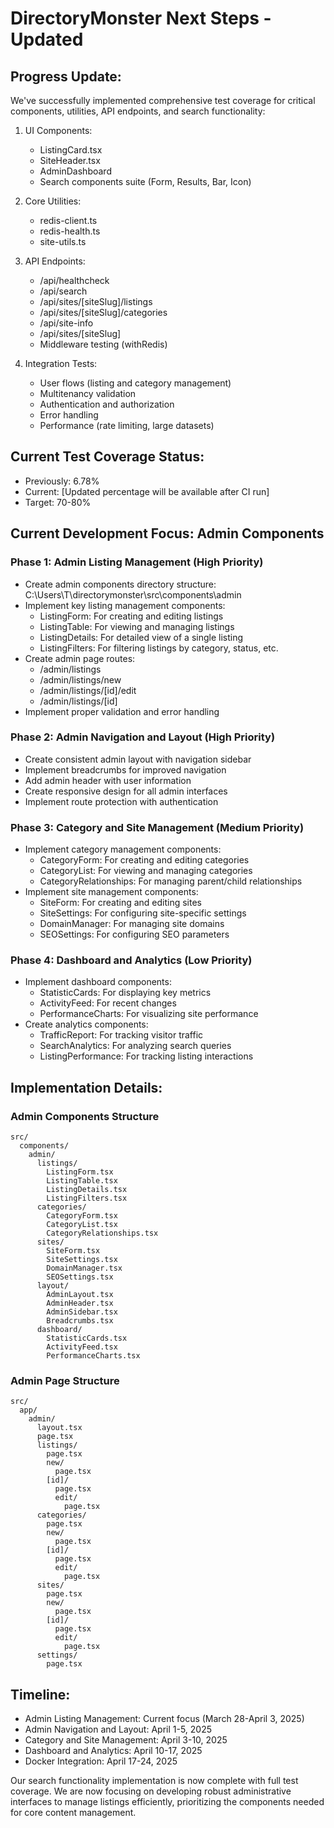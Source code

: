 # DirectoryMonster Next Steps - Updated

## Progress Update:

We've successfully implemented comprehensive test coverage for critical components, utilities, API endpoints, and search functionality:

1. UI Components:
   - ListingCard.tsx
   - SiteHeader.tsx
   - AdminDashboard
   - Search components suite (Form, Results, Bar, Icon)

2. Core Utilities:
   - redis-client.ts
   - redis-health.ts
   - site-utils.ts

3. API Endpoints:
   - /api/healthcheck
   - /api/search
   - /api/sites/[siteSlug]/listings
   - /api/sites/[siteSlug]/categories
   - /api/site-info
   - /api/sites/[siteSlug]
   - Middleware testing (withRedis)

4. Integration Tests:
   - User flows (listing and category management)
   - Multitenancy validation
   - Authentication and authorization
   - Error handling
   - Performance (rate limiting, large datasets)

## Current Test Coverage Status:
- Previously: 6.78%
- Current: [Updated percentage will be available after CI run]
- Target: 70-80%

## Current Development Focus: Admin Components

### Phase 1: Admin Listing Management (High Priority)
- Create admin components directory structure: C:\Users\T\directorymonster\src\components\admin
- Implement key listing management components:
  - ListingForm: For creating and editing listings
  - ListingTable: For viewing and managing listings
  - ListingDetails: For detailed view of a single listing
  - ListingFilters: For filtering listings by category, status, etc.
- Create admin page routes:
  - /admin/listings
  - /admin/listings/new
  - /admin/listings/[id]/edit
  - /admin/listings/[id]
- Implement proper validation and error handling

### Phase 2: Admin Navigation and Layout (High Priority)
- Create consistent admin layout with navigation sidebar
- Implement breadcrumbs for improved navigation
- Add admin header with user information
- Create responsive design for all admin interfaces
- Implement route protection with authentication

### Phase 3: Category and Site Management (Medium Priority)
- Implement category management components:
  - CategoryForm: For creating and editing categories
  - CategoryList: For viewing and managing categories
  - CategoryRelationships: For managing parent/child relationships
- Implement site management components:
  - SiteForm: For creating and editing sites
  - SiteSettings: For configuring site-specific settings
  - DomainManager: For managing site domains
  - SEOSettings: For configuring SEO parameters

### Phase 4: Dashboard and Analytics (Low Priority)
- Implement dashboard components:
  - StatisticCards: For displaying key metrics
  - ActivityFeed: For recent changes
  - PerformanceCharts: For visualizing site performance
- Create analytics components:
  - TrafficReport: For tracking visitor traffic
  - SearchAnalytics: For analyzing search queries
  - ListingPerformance: For tracking listing interactions

## Implementation Details:

### Admin Components Structure
```
src/
  components/
    admin/
      listings/
        ListingForm.tsx
        ListingTable.tsx
        ListingDetails.tsx
        ListingFilters.tsx
      categories/
        CategoryForm.tsx
        CategoryList.tsx
        CategoryRelationships.tsx
      sites/
        SiteForm.tsx
        SiteSettings.tsx
        DomainManager.tsx
        SEOSettings.tsx
      layout/
        AdminLayout.tsx
        AdminHeader.tsx
        AdminSidebar.tsx
        Breadcrumbs.tsx
      dashboard/
        StatisticCards.tsx
        ActivityFeed.tsx
        PerformanceCharts.tsx
```

### Admin Page Structure
```
src/
  app/
    admin/
      layout.tsx
      page.tsx
      listings/
        page.tsx
        new/
          page.tsx
        [id]/
          page.tsx
          edit/
            page.tsx
      categories/
        page.tsx
        new/
          page.tsx
        [id]/
          page.tsx
          edit/
            page.tsx
      sites/
        page.tsx
        new/
          page.tsx
        [id]/
          page.tsx
          edit/
            page.tsx
      settings/
        page.tsx
```

## Timeline:
- Admin Listing Management: Current focus (March 28-April 3, 2025)
- Admin Navigation and Layout: April 1-5, 2025
- Category and Site Management: April 3-10, 2025
- Dashboard and Analytics: April 10-17, 2025
- Docker Integration: April 17-24, 2025

Our search functionality implementation is now complete with full test coverage. We are now focusing on developing robust administrative interfaces to manage listings efficiently, prioritizing the components needed for core content management.